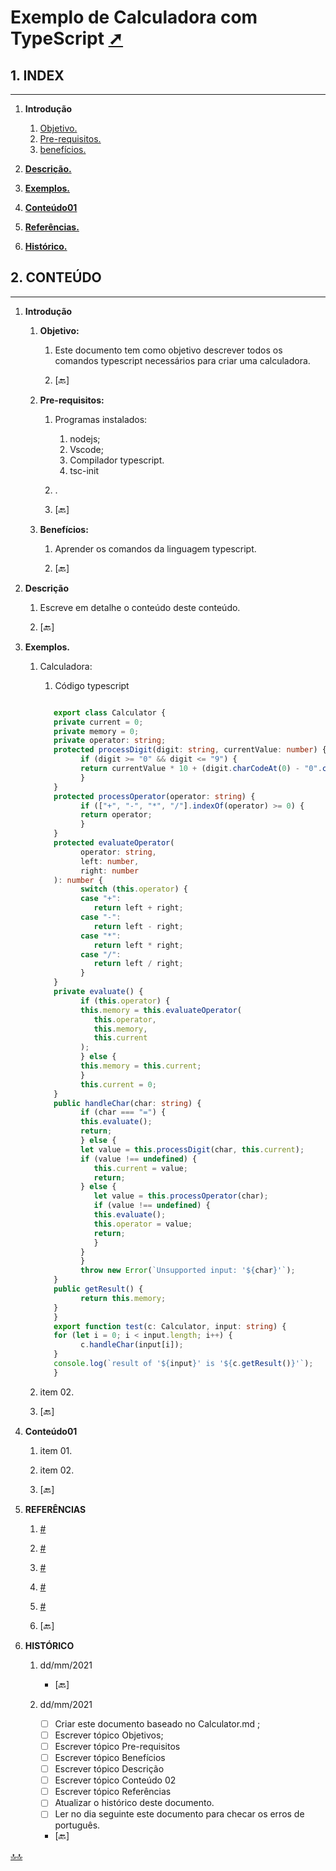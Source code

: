 <span id="topo"><span>
# Exemplo de Calculadora com TypeScript <a href="Calculator.html" target="_blank" title="Pressione aqui para expandir este documento em nova aba." >  ➚ </a>

## **1. INDEX**

---

   1. **Introdução**

      1. [Objetivo.](#id_objetivo)
      2. [Pre-requisitos.](#id_pre_requisitos)
      3. [benefícios.](#id_beneficios)

   2. [**Descrição.**](#id_Descricao)

   3. [**Exemplos.**](#id_exemplos)

   4. [**Conteúdo01**](#id_Conteudo01)

   5. [**Referências.**](#id_referencias)

   6. [**Histórico.**](#id_historico)

## **2. CONTEÚDO**

---

   1. **Introdução**

      1. <span id="id_objetivo"><span>**Objetivo:**
         1. Este documento tem como objetivo descrever todos os comandos typescript necessários para criar uma calculadora.

         2. <text onclick="goBack()">[🔙]</text>

      2. <span id="id_pre_requisitos"></span>**Pre-requisitos:**
         1. Programas instalados:
            1. nodejs;
            2. Vscode;
            3. Compilador typescript.
            4. tsc-init
         2. .

         3. <text onclick="goBack()">[🔙]</text>

      3. <span id="id_beneficios"></span>**Benefícios:**
         1. Aprender os comandos da linguagem typescript.

         2. <text onclick="goBack()">[🔙]</text>

   2. <span id=id_Descricao></span>**Descrição**
      1. Escreve em detalhe o conteúdo deste conteúdo.

      2. <text onclick="goBack()">[🔙]</text>

   3. <span id=id_exemplos></span>**Exemplos.**
      1. Calculadora:
          1. Código typescript

            ```typescript

               export class Calculator {
               private current = 0;
               private memory = 0;
               private operator: string;
               protected processDigit(digit: string, currentValue: number) {
                     if (digit >= "0" && digit <= "9") {
                     return currentValue * 10 + (digit.charCodeAt(0) - "0".charCodeAt(0));
                     }
               }
               protected processOperator(operator: string) {
                     if (["+", "-", "*", "/"].indexOf(operator) >= 0) {
                     return operator;
                     }
               }
               protected evaluateOperator(
                     operator: string,
                     left: number,
                     right: number
               ): number {
                     switch (this.operator) {
                     case "+":
                        return left + right;
                     case "-":
                        return left - right;
                     case "*":
                        return left * right;
                     case "/":
                        return left / right;
                     }
               }
               private evaluate() {
                     if (this.operator) {
                     this.memory = this.evaluateOperator(
                        this.operator,
                        this.memory,
                        this.current
                     );
                     } else {
                     this.memory = this.current;
                     }
                     this.current = 0;
               }
               public handleChar(char: string) {
                     if (char === "=") {
                     this.evaluate();
                     return;
                     } else {
                     let value = this.processDigit(char, this.current);
                     if (value !== undefined) {
                        this.current = value;
                        return;
                     } else {
                        let value = this.processOperator(char);
                        if (value !== undefined) {
                        this.evaluate();
                        this.operator = value;
                        return;
                        }
                     }
                     }
                     throw new Error(`Unsupported input: '${char}'`);
               }
               public getResult() {
                     return this.memory;
               }
               }
               export function test(c: Calculator, input: string) {
               for (let i = 0; i < input.length; i++) {
                     c.handleChar(input[i]);
               }
               console.log(`result of '${input}' is '${c.getResult()}'`);
               }


            ```

      2. item 02.

      3. <text onclick="goBack()">[🔙]</text>

   4. <span id=id_Conteudo01></span>**Conteúdo01**
      1. item 01.
      2. item 02.

      3. <text onclick="goBack()">[🔙]</text>

   5. <span id=id_referencias></span>**REFERÊNCIAS**
      1. [#](##)
      2. [#](##)
      3. [#](##)
      4. [#](##)
      5. [#](##)

      6. <text onclick="goBack()">[🔙]</text>

   6. <span id="id_historico"><span>**HISTÓRICO**

      1. dd/mm/2021 <!--TODO: HISTÓRICO -->

         - <text onclick="goBack()">[🔙]</text>

      2. dd/mm/2021 <!--FIXME: Falta fazer os item abaixo: -->
         - [ ] Criar este documento baseado no Calculator.md ;
         - [ ] Escrever tópico Objetivos;
         - [ ] Escrever tópico Pre-requisitos
         - [ ] Escrever tópico Benefícios
         - [ ] Escrever tópico Descrição
         - [ ] Escrever tópico Conteúdo 02
         - [ ] Escrever tópico Referências
         - [ ] Atualizar o histórico deste documento.
         - [ ] Ler no dia seguinte este documento para checar os erros de português.

         - <text onclick="goBack()">[🔙]</text>

[🔝🔝](#topo "Retorna ao topo")

 <script>    function goBack() {    window.history.back()}</script>
